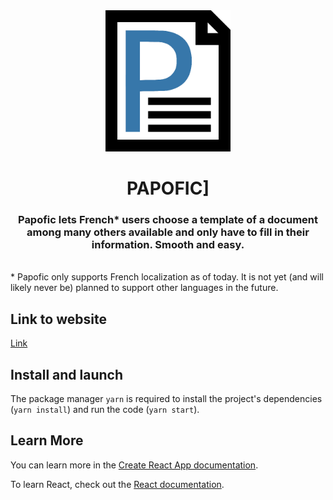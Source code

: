 <div align="center"><img src="papofic_logo.png" alt="papofic_logo" width="200px" height="auto">

# PAPOFIC]

### Papofic lets French\* users choose a template of a document among many others available and only have to fill in their information. Smooth and easy.

</div>

<br />
* Papofic only supports French localization as of today. It is not yet (and will likely never be) planned to support other languages in the future.

## Link to website

[Link](http://localhost:3000/)

## Install and launch

The package manager `yarn` is required to install the project's dependencies (`yarn install`) and run the code (`yarn start`).

## Learn More

You can learn more in the [Create React App documentation](https://facebook.github.io/create-react-app/docs/getting-started).

To learn React, check out the [React documentation](https://reactjs.org/).
